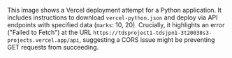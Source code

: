 This image shows a Vercel deployment attempt for a Python application. It includes instructions to download `vercel-python.json` and deploy via API endpoints with specified data (`marks`: 10, 20). Crucially, it highlights an error ("Failed to Fetch") at the URL `https://tdsproject1-tdsjpn1-3t20038s3-projects.vercel.app/api`, suggesting a CORS issue might be preventing GET requests from succeeding.